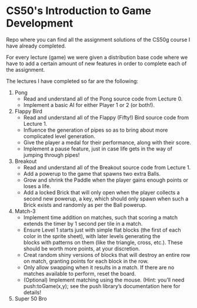 # CS50's Introduction to Game Development
Repo where you can find all the assignment solutions of the CS50g course I have already completed.

For every lecture (game) we were given a distribution base code where we have to add a certain amount of new features in order to complete each of the assignment.

The lectures I have completed so far are the following:
1. Pong
    - Read and understand all of the Pong source code from Lecture 0.
    - Implement a basic AI for either Player 1 or 2 (or both!).
1. Flappy Bird
    - Read and understand all of the Flappy (Fifty!) Bird source code from Lecture 1.
    - Influence the generation of pipes so as to bring about more complicated level generation.
    - Give the player a medal for their performance, along with their score.
    - Implement a pause feature, just in case life gets in the way of jumping through pipes!
1. Breakout
     - Read and understand all of the Breakout source code from Lecture 1.
     - Add a powerup to the game that spawns two extra Balls.
     - Grow and shrink the Paddle when the player gains enough points or loses a life.
     - Add a locked Brick that will only open when the player collects a second new powerup, a key, which should only spawn when such a Brick exists and randomly as per the Ball powerup.
1. Match-3 
     - Implement time addition on matches, such that scoring a match extends the timer by 1 second per tile in a match.
     - Ensure Level 1 starts just with simple flat blocks (the first of each color in the sprite sheet), with later levels generating the       
       blocks with patterns on them (like the triangle, cross, etc.). These should be worth more points, at your discretion.
     - Creat random shiny versions of blocks that will destroy an entire row on match, granting points for each block in the row.
     - Only allow swapping when it results in a match. If there are no matches available to perform, reset the board.
     - (Optional) Implement matching using the mouse. (Hint: you’ll need push:toGame(x,y); see the push library’s documentation here for 
       details!
1. Super 50 Bro

